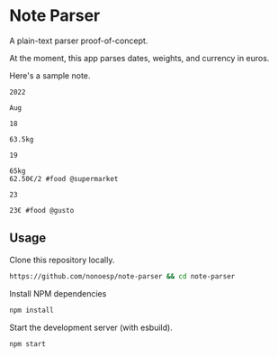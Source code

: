 # Note Parser

A plain-text parser proof-of-concept.

At the moment, this app parses dates, weights, and currency in euros.

Here's a sample note.

```
2022

Aug

18

63.5kg

19

65kg
62.50€/2 #food @supermarket

23

23€ #food @gusto
```

## Usage

Clone this repository locally.

```sh
https://github.com/nonoesp/note-parser && cd note-parser
```

Install NPM dependencies

```sh
npm install
```

Start the development server (with esbuild).

```sh
npm start
```